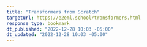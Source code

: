 ```yaml
---
title: "Transformers from Scratch"
targeturl: https://e2eml.school/transformers.html 
response_type: bookmark
dt_published: "2022-12-28 10:03 -05:00"
dt_updated: "2022-12-28 10:03 -05:00"
---
```

